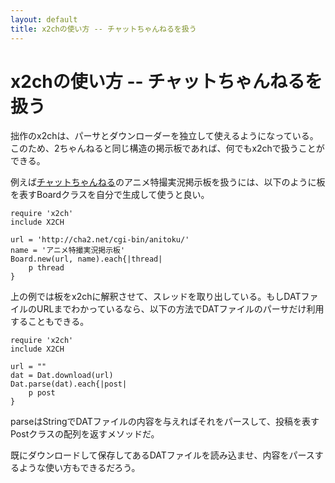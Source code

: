 ```yaml
---
layout: default
title: x2chの使い方 -- チャットちゃんねるを扱う
---
```


# x2chの使い方 -- チャットちゃんねるを扱う

拙作のx2chは、パーサとダウンローダーを独立して使えるようになっている。このため、2ちゃんねると同じ構造の掲示板であれば、何でもx2chで扱うことができる。

例えば[チャットちゃんねる](http://cha2.net/)のアニメ特撮実況掲示板を扱うには、以下のように板を表すBoardクラスを自分で生成して使うと良い。

    require 'x2ch'
    include X2CH
    
    url = 'http://cha2.net/cgi-bin/anitoku/'
    name = 'アニメ特撮実況掲示板'
    Board.new(url, name).each{|thread|
    	p thread
    }

上の例では板をx2chに解釈させて、スレッドを取り出している。もしDATファイルのURLまでわかっているなら、以下の方法でDATファイルのパーサだけ利用することもできる。

    require 'x2ch'
    include X2CH

    url = ""
    dat = Dat.download(url)
    Dat.parse(dat).each{|post|
    	p post
    }

parseはStringでDATファイルの内容を与えればそれをパースして、投稿を表すPostクラスの配列を返すメソッドだ。

既にダウンロードして保存してあるDATファイルを読み込ませ、内容をパースするような使い方もできるだろう。
